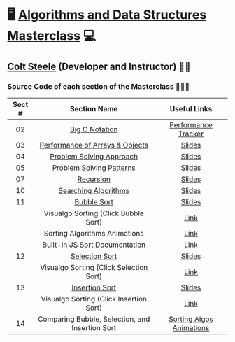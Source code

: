 # 🖥️ [Algorithms and Data Structures Masterclass](https://www.udemy.com/course/js-algorithms-and-data-structures-masterclass) 💻

## [Colt Steele](https://www.linkedin.com/in/coltsteele) (Developer and Instructor) 👨‍🏫

### Source Code of each section of the Masterclass 👨🏽‍💻

| Sect # |                                           Section Name                                           |                                            Useful Links                                             |
| :----: | :----------------------------------------------------------------------------------------------: | :-------------------------------------------------------------------------------------------------: |
|   02   |           [Big O Notation](https://github.com/ajfm88/dsa/tree/main/02-big-o-notation)            |              [Performance Tracker](https://rithmschool.github.io/function-timer-demo)               |
|   03   | [Performance of Arrays & Objects](https://github.com/ajfm88/dsa/tree/main/03-arrays-and-objects) |               [Slides](https://cs.slides.com/colt_steele/built-in-data-structures-25)               |
|   04   | [Problem Solving Approach](https://github.com/ajfm88/dsa/tree/main/04-problem-solving-approach)  |                [Slides](https://cs.slides.com/colt_steele/problem-solving-patterns)                 |
|   05   | [Problem Solving Patterns](https://github.com/ajfm88/dsa/tree/main/05-problem-solving-patterns)  |                [Slides](https://cs.slides.com/colt_steele/problem-solving-patterns)                 |
|   07   |                [Recursion](https://github.com/ajfm88/dsa/tree/main/07-recursion)                 |                 [Slides](https://cs.slides.com/colt_steele/searching-algorithms-22)                 |
|   10   |     [Searching Algorithms](https://github.com/ajfm88/dsa/tree/main/10-searching-algorithms)      |                        [Slides](https://cs.slides.com/colt_steele/tries-21)                         |
|   11   |              [Bubble Sort](https://github.com/ajfm88/dsa/tree/main/11-bubble-sort)               |              [Slides](https://cs.slides.com/colt_steele/elementary-sorting-algorithms)              |
|        |                               Visualgo Sorting (Click Bubble Sort)                               |                           [Link](https://visualgo.net/en/sorting?slide=1)                           |
|        |                                  Sorting Algorithms Animations                                   |                    [Link](https://www.toptal.com/developers/sorting-algorithms)                     |
|        |                                  Built-In JS Sort Documentation                                  | [Link](https://developer.mozilla.org/en-US/docs/Web/JavaScript/Reference/Global_Objects/Array/sort) |
|   12   |           [Selection Sort](https://github.com/ajfm88/dsa/tree/main/12-selection-sort)            |              [Slides](https://cs.slides.com/colt_steele/elementary-sorting-algorithms)              |
|        |                             Visualgo Sorting (Click Selection Sort)                              |                           [Link](https://visualgo.net/en/sorting?slide=1)                           |
|   13   |           [Insertion Sort](https://github.com/ajfm88/dsa/tree/main/13-insertion-sort)            |              [Slides](https://cs.slides.com/colt_steele/elementary-sorting-algorithms)              |
|        |                             Visualgo Sorting (Click Insertion Sort)                              |                           [Link](https://visualgo.net/en/sorting?slide=1)                           |
|   14   |                         Comparing Bubble, Selection, and Insertion Sort                          |          [Sorting Algos Animations](https://www.toptal.com/developers/sorting-algorithms)           |
